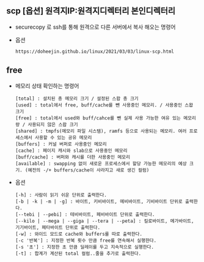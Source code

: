 ## scp [옵션] 원격지IP:원격지디렉터리 본인디렉터리

- securecopy 로 ssh를 통해 원격으로 다른 서버에서 복사 해오는 명령어
- 옵션

    ```
    https://doheejin.github.io/linux/2021/03/03/linux-scp.html
    ```


## free
- 메모리 상태 확인하는 명령어
    
    ```
    [total] : 설치된 총 메모리 크기 / 설정된 스왑 총 크기
    [used] : total에서 free, buff/cache를 뺀 사용중인 메모리. / 사용중인 스왑 크기
    [free] : total에서 used와 buff/cahce를 뺀 실제 사용 가능한 여유 있는 메모리량 / 사용되지 않은 스왑 크기
    [shared] : tmpfs(메모리 파일 시스템), ramfs 등으로 사용되는 메모리. 여러 프로세스에서 사용할 수 있는 공유 메모리
    [buffers] : 커널 버퍼로 사용중인 메모리
    [cache] : 페이지 캐시와 slab으로 사용중인 메모리
    [buff/cache] : 버퍼와 캐시를 더한 사용중인 메모리
    [available] : swapping 없이 새로운 프로세스에서 할당 가능한 메모리의 예상 크기. (예전의 -/+ buffers/cache이 사라지고 새로 생긴 컬럼)
    ```

- 옵션

    ```
    [-h] : 사람이 읽기 쉬운 단위로 출력한다.
    [-b | -k | -m | -g] : 바이트, 키비바이트, 메비바이트, 기비바이트 단위로 출력한다.
    [--tebi | --pebi] : 테비바이트, 페비바이트 단위로 출력한다.
    [--kilo | --mega | --giga | --tera | --peta] : 킬로바이트, 메가바이트, 기기바이트, 페타바이트 단위로 출력한다.
    [-w] : 와이드 모드로 cache와 buffers를 따로 출력한다.
    [-c '반복'] : 지정한 반복 횟수 만큼 free를 연속해서 실행한다.
    [-s '초'] : 지정한 초 만큼 딜레이를 두고 지속적으로 실행한다.
    [-t] : 합계가 계산된 total 컬럼..줄을 추가로 출력한다.
    ```

